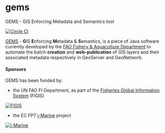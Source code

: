 gems
====

GEMS - GIS Enforcing Metadata and Semantics tool

[![Circle CI](https://circleci.com/gh/openfigis/gems/tree/master.svg?style=svg)](https://circleci.com/gh/openfigis/gems/tree/master)

[GEMS](https://github.com/openfigis/gems/wiki) - **G**IS **E**nforcing **M**etadata & **S**emantics, is a piece of Java software currently developed by the [FAO Fishery & Aquaculture Department](http://www.fao.org/fishery) to automate the batch **creation** and **web-publication** of GIS layers and their associated metadata respectively in GeoServer and GeoNetwork.

#### Sponsors

GEMS has been funded by:

* the UN FAO FI Department, as part of the [Fisheries Global Information System](http://www.fao.org/fishery/topic/18042/en) (FIGIS)

[![FIGIS](http://www.fao.org/figis/servlet/IRS?iid=17437)](http://www.fao.org/fishery/topic/18042/e)

* the EC FP7 [i-Marine](http://www.i-marine.eu/Pages/Home.aspx) project

[![i-Marine](http://www.i-marine.eu/img/iMarine_Logo.png)](http://www.i-marine.eu/Pages/Home.aspx)
